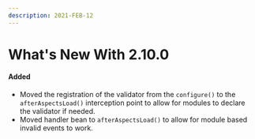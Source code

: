 ```yaml
---
description: 2021-FEB-12
---
```


# What's New With 2.10.0

#### Added

* Moved the registration of the validator from the `configure()` to the `afterAspectsLoad()` interception point to allow for modules to declare the validator if needed.
* Moved handler bean to `afterAspectsLoad()` to allow for module based invalid events to work.
